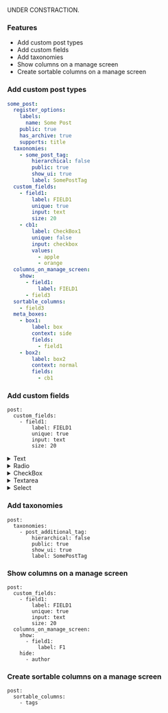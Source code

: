 UNDER CONSTRACTION.

### Features

* Add custom post types
* Add custom fields
* Add taxonomies
* Show columns on a manage screen
* Create sortable columns on a manage screen

### Add custom post types

```yml 
some_post:
  register_options:
    labels:
      name: Some Post
    public: true
    has_archive: true
    supports: title
  taxonomies:
    - some_post_tag:
        hierarchical: false
        public: true
        show_ui: true
        label: SomePostTag
  custom_fields:
    - field1:
        label: FIELD1
        unique: true
        input: text
        size: 20
    - cb1:
        label: CheckBox1
        unique: false
        input: checkbox
        values:
          - apple
          - orange
  columns_on_manage_screen:
    show:
      - field1:
          label: FIELD1
      - field3
  sortable_columns:
    - field3
  meta_boxes:
    - box1:
        label: box
        context: side 
        fields:
          - field1
    - box2:
        label: box2
        context: normal
        fields:
          - cb1 

```

### Add custom fields

    post:
      custom_fields:
        - field1:
            label: FIELD1
            unique: true
            input: text
            size: 20


<details>
  <summary>Text</summary>
  <pre>
- field1:
    label: FIELD1
    unique: true
    input: text
    size: 20</pre>
* hoge 
</details>
<details>
  <summary>Radio</summary>
  <pre>
- field1:
    label: FIELD1
    unique: true
    input: text
    size: 20</pre>
</details>
<details>
  <summary>CheckBox</summary>
  <pre>
- field1:
    label: FIELD1
    unique: true
    input: text
    size: 20</pre>
</details>
<details>
  <summary>Textarea</summary>
  <pre>
- field1:
    label: FIELD1
    unique: true
    input: text
    size: 20</pre>
</details>
<details>
  <summary>Select</summary>
  <pre>
- field1:
    label: FIELD1
    unique: true
    input: text
    size: 20</pre>
</details>

### Add taxonomies

    post:
      taxonomies:
        - post_additional_tag:
            hierarchical: false
            public: true
            show_ui: true
            label: SomePostTag

### Show columns on a manage screen

    post:
      custom_fields:
        - field1:
            label: FIELD1
            unique: true
            input: text
            size: 20
      columns_on_manage_screen:
        show:
          - field1:
              label: F1
        hide:
          - author

### Create sortable columns on a manage screen

    post:
      sortable_columns:
        - tags
